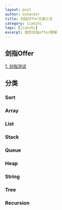 ```yaml
---
layout: post 
author: oshacker
title: 剑指Offer文章汇总
category: jianzhi
tags: [jianzhi]
excerpt: 我的剑指offer题解
---
```



## 剑指Offer

[1. 剑指测试](2020-07-01-剑指测试.md)

## 分类

### Sort

### Array

### List

### Stack

### Queue

### Heap

### String

### Tree

### Recursion
